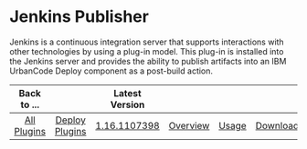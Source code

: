 
# Jenkins Publisher

Jenkins is a continuous integration server that supports interactions with other technologies by using a plug-in model. This plug-in is installed into the Jenkins server and provides the ability to publish artifacts into an IBM UrbanCode Deploy component as a post-build action.

|Back to ...||Latest Version||||
| :---: | :---: | :---: | :---: | :---: | :---: |
|[All Plugins](../../index.md)|[Deploy Plugins](../README.md)|[1.16.1107398](https://raw.githubusercontent.com/UrbanCode/IBM-UCD-PLUGINS/main/files/jenkins-ud-plugin/ibm-ucdeploy-publisher-1.16.1107398.hpi)|[Overview](overview.md)|[Usage](usage.md)|[Downloads](downloads.md)|
